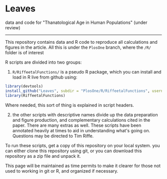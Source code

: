 Leaves
======

data and code for "Thanatological Age in Human Populations" (under review)

----------------------------------
This repository contains data and R code to reproduce all calculations and figures in the article.
All this is under the ```PlosOne``` branch, where the ```/R/``` folder is of interest

R scripts are divided into two groups:

1) ```R/RiffeetalFunctions/``` is a pseudo R package, which you can install and load in R live from github using:

```r
library(devtools)
install_github("Leaves", subdir = "PlosOne/R/RiffeetalFunctions", username = "timriffe")
library(RiffeetalFunctions)
```

Where needed, this sort of thing is explained in script headers. 

2) the other scripts with descriptive names divide up the data preparation and figure production, and complementary
calculations cited in the paper. There are many extras as well. These scripts have been annotated heavily at times
to aid in understanding what's going on. Questions may be directed to Tim Riffe.

To run these scripts, get a copy of this repository on your local system.
you can either clone this repository using git, or you can download this repository as a zip file and unpack it.

This page will be maintained as time permits to make it clearer for those not used to working in git or R, 
and organized if necessary.

